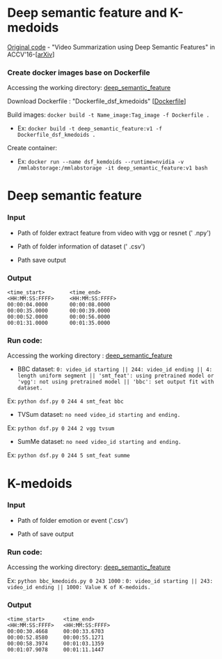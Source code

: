 # Deep semantic feature and K-medoids
[Original code](https://github.com/mayu-ot/vsum_dsf) - "Video Summarization using Deep Semantic Features" in ACCV'16-[[arXiv](https://arxiv.org/abs/1609.08758)]
### Create docker images base on Dockerfile
Accessing the working directory: 
[deep_semantic_feature](https://github.com/tiendv/videosummarizationframework/tree/master/source/src/baseline/deep_semantic_feature)

Download Dockerfile : "Dockerfile_dsf_kmedoids" [[Dockerfile](https://drive.google.com/drive/u/1/folders/1xSGkUZpzZ8TjCthL-kgvtj77WIY_FOhc)]

Build images: `docker build -t Name_image:Tag_image -f Dockerfile .`

- Ex: `docker build -t deep_semantic_feature:v1 -f Dockerfile_dsf_kmedoids .`

Create container:

- Ex: `docker run --name dsf_kemdoids --runtime=nvidia -v /mmlabstorage:/mmlabstorage -it deep_semantic_feature:v1 bash`
# Deep semantic feature
### Input
- Path of folder extract feature from video with vgg or resnet (' .npy')

- Path of folder information of dataset (' .csv')

- Path save output

### Output
```
<time_start>        <time_end>
<HH:MM:SS:FFFF>     <HH:MM:SS:FFFF>
00:00:04.0000       00:00:08.0000
00:00:35.0000       00:00:39.0000
00:00:52.0000       00:00:56.0000
00:01:31.0000       00:01:35.0000
```
### Run code: 
Accessing the working directory :
[deep_semantic_feature](https://github.com/tiendv/videosummarizationframework/tree/master/source/src/baseline/deep_semantic_feature)

-   BBC dataset: `0: video_id starting || 244: video_id ending || 4: length uniform segment || 'smt_feat': using pretrained model or 'vgg': not using pretrained model || 'bbc': set output fit with dataset.`

Ex: `python dsf.py 0 244 4 smt_feat bbc`

-   TVSum dataset: `no need video_id starting and ending.`

Ex: `python dsf.py 0 244 2 vgg tvsum`

-   SumMe dataset: `no need video_id starting and ending.`

Ex: `python dsf.py 0 244 5 smt_feat summe`

# K-medoids

### Input
- Path of folder emotion or event ('.csv')

- Path of save output

### Run code:
Accessing the working directory:
[deep_semantic_feature](https://github.com/tiendv/videosummarizationframework/tree/master/source/src/baseline/deep_semantic_feature)

Ex: `python bbc_kmedoids.py 0 243 1000` : `0: video_id starting || 243: video_id ending || 1000: Value K of K-medoids.`

### Output
```
<time_start>      <time_end>
<HH:MM:SS:FFFF>   <HH:MM:SS:FFFF>
00:00:30.4668     00:00:33.6703
00:00:52.8580     00:00:55.1271
00:00:58.3974     00:01:03.1359
00:01:07.9078     00:01:11.1447
```
